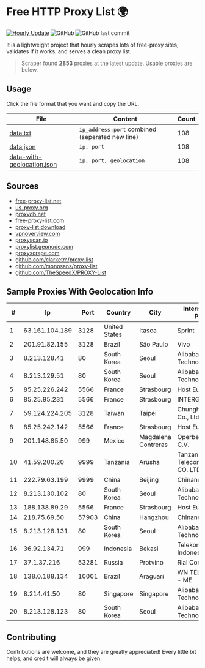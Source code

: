 
# Free HTTP Proxy List 🌍

[![Hourly Update](https://github.com/mertguvencli/http-proxy-list/actions/workflows/main.yml/badge.svg?branch=main)](https://github.com/mertguvencli/http-proxy-list/actions/workflows/main.yml)
![GitHub](https://img.shields.io/github/license/mertguvencli/http-proxy-list)
![GitHub last commit](https://img.shields.io/github/last-commit/mertguvencli/http-proxy-list)

It is a lightweight project that hourly scrapes lots of free-proxy sites, validates if it works, and serves a clean proxy list.


> Scraper found **2853** proxies at the latest update. Usable proxies are below.

## Usage

Click the file format that you want and copy the URL.


|File|Content|Count|
|----|-------|-----|
|[data.txt](https://raw.githubusercontent.com/mertguvencli/http-proxy-list/main/proxy-list/data.txt)|`ip_address:port` combined (seperated new line)|108|
|[data.json](https://raw.githubusercontent.com/mertguvencli/http-proxy-list/main/proxy-list/data.json)|`ip, port`|108|
|[data-with-geolocation.json](https://raw.githubusercontent.com/mertguvencli/http-proxy-list/main/proxy-list/data-with-geolocation.json)|`ip, port, geolocation`|108|

## Sources

* [free-proxy-list.net](https://free-proxy-list.net)
* [us-proxy.org](https://www.us-proxy.org)
* [proxydb.net](http://proxydb.net)
* [free-proxy-list.com](https://free-proxy-list.com/?page=&port=&type%5B%5D=http&type%5B%5D=https&up_time=0&search=Search)
* [proxy-list.download](https://www.proxy-list.download/HTTP)
* [vpnoverview.com](https://vpnoverview.com/privacy/anonymous-browsing/free-proxy-servers)
* [proxyscan.io](https://www.proxyscan.io)
* [proxylist.geonode.com](https://proxylist.geonode.com/api/proxy-list?limit=300&page=1&sort_by=lastChecked&sort_type=desc&protocols=http,https)
* [proxyscrape.com](https://api.proxyscrape.com/v2/?request=displayproxies&protocol=http&timeout=10000&country=all&ssl=all&anonymity=all)
* [github.com/clarketm/proxy-list](https://raw.githubusercontent.com/clarketm/proxy-list/master/proxy-list-raw.txt)
* [github.com/monosans/proxy-list](https://raw.githubusercontent.com/monosans/proxy-list/main/proxies/http.txt)
* [github.com/TheSpeedX/PROXY-List](https://raw.githubusercontent.com/TheSpeedX/PROXY-List/master/http.txt)


## Sample Proxies With Geolocation Info

|#|Ip|Port|Country|City|Internet Service Provider|
|-|--|----|-------|----|-------------------------|
|1|63.161.104.189|3128|United States|Itasca|Sprint|
|2|201.91.82.155|3128|Brazil|São Paulo|Vivo|
|3|8.213.128.41|80|South Korea|Seoul|Alibaba (US) Technology Co., Ltd.|
|4|8.213.129.51|80|South Korea|Seoul|Alibaba (US) Technology Co., Ltd.|
|5|85.25.226.242|5566|France|Strasbourg|Host Europe GmbH|
|6|85.25.95.231|5566|France|Strasbourg|INTERGENIA|
|7|59.124.224.205|3128|Taiwan|Taipei|Chunghwa Telecom Co., Ltd.|
|8|85.25.242.142|5566|France|Strasbourg|Host Europe GmbH|
|9|201.148.85.50|999|Mexico|Magdalena Contreras|Operbes, S.A. de C.V.|
|10|41.59.200.20|9999|Tanzania|Arusha|Tanzania Telecommunications CO. LTD|
|11|222.79.63.199|9999|China|Beijing|Chinanet|
|12|8.213.130.102|80|South Korea|Seoul|Alibaba (US) Technology Co., Ltd.|
|13|188.138.89.29|5566|France|Strasbourg|Host Europe GmbH|
|14|218.75.69.50|57903|China|Hangzhou|Chinanet|
|15|8.213.128.131|80|South Korea|Seoul|Alibaba (US) Technology Co., Ltd.|
|16|36.92.134.71|999|Indonesia|Bekasi|Telekomunikasi Indonesia|
|17|37.1.37.216|53281|Russia|Protvino|Rial Com JSC|
|18|138.0.188.134|10001|Brazil|Araguari|WN TELECOM LTDA - ME|
|19|8.214.41.50|80|Singapore|Singapore|Alibaba (US) Technology Co., Ltd.|
|20|8.213.128.123|80|South Korea|Seoul|Alibaba (US) Technology Co., Ltd.|



## Contributing

Contributions are welcome, and they are greatly appreciated! Every
little bit helps, and credit will always be given.

